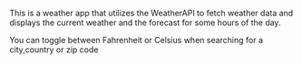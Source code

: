 This is a weather app that utilizes the WeatherAPI to fetch weather data and displays the current weather
and the forecast for some hours of the day.

You can toggle between Fahrenheit or Celsius when searching for a city,country or zip code
